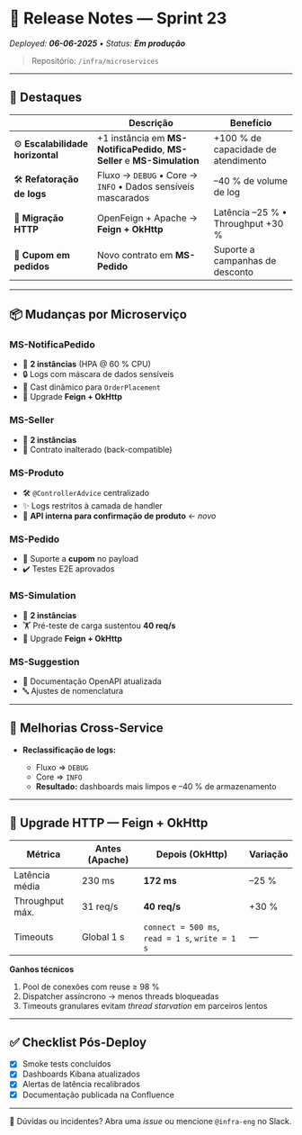 # 📢 Release Notes — Sprint 23

*Deployed: **06-06-2025** • Status: **Em produção***

> Repositório: `/infra/microservices`

---

## 🚀 Destaques

|                                  | Descrição                                                                | Benefício                           |
| -------------------------------- | ------------------------------------------------------------------------ | ----------------------------------- |
| ⚙️ **Escalabilidade horizontal** | +1 instância em **MS-NotificaPedido**, **MS-Seller** e **MS-Simulation** | +100 % de capacidade de atendimento |
| 🛠️ **Refatoração de logs**      | Fluxo → `DEBUG` • Core → `INFO` • Dados sensíveis mascarados             | –40 % de volume de log              |
| 🚀 **Migração HTTP**             | OpenFeign + Apache → **Feign + OkHttp**                                  | Latência –25 % • Throughput +30 %   |
| 🛒 **Cupom em pedidos**          | Novo contrato em **MS-Pedido**                                           | Suporte a campanhas de desconto     |

---

## 📦 Mudanças por Microserviço

### MS-NotificaPedido

* 🔄 **2 instâncias** (HPA @ 60 % CPU)
* 🔒 Logs com máscara de dados sensíveis
* 🧩 Cast dinâmico para `OrderPlacement`
* 🚀 Upgrade **Feign + OkHttp**

### MS-Seller

* 🔄 **2 instâncias**
* 🔗 Contrato inalterado (back-compatible)

### MS-Produto

* 🛠️ `@ControllerAdvice` centralizado
* ✨ Logs restritos à camada de handler
* 🔌 **API interna para confirmação de produto** ← *novo*

### MS-Pedido

* 📃 Suporte a **cupom** no payload
* ✔️ Testes E2E aprovados

### MS-Simulation

* 🔄 **2 instâncias**
* 🏋️ Pré-teste de carga sustentou **40 req/s**
* 🚀 Upgrade **Feign + OkHttp**

### MS-Suggestion

* 📑 Documentação OpenAPI atualizada
* 🔤 Ajustes de nomenclatura

---

## 🔄 Melhorias Cross-Service

* **Reclassificação de logs:**

  * Fluxo ⇒ `DEBUG`
  * Core ⇒ `INFO`
  * **Resultado:** dashboards mais limpos e –40 % de armazenamento

---

## 🔧 Upgrade HTTP — Feign + OkHttp

| Métrica         | Antes (Apache) | Depois (OkHttp)                                 | Variação |
| --------------- | -------------- | ----------------------------------------------- | -------- |
| Latência média  | 230 ms         | **172 ms**                                      | –25 %    |
| Throughput máx. | 31 req/s       | **40 req/s**                                    | +30 %    |
| Timeouts        | Global 1 s     | `connect = 500 ms`, `read = 1 s`, `write = 1 s` | —        |

**Ganhos técnicos**

1. Pool de conexões com reuse ≥ 98 %
2. Dispatcher assíncrono → menos threads bloqueadas
3. Timeouts granulares evitam *thread starvation* em parceiros lentos

---

## ✅ Checklist Pós-Deploy

* [x] Smoke tests concluídos
* [x] Dashboards Kibana atualizados
* [x] Alertas de latência recalibrados
* [x] Documentação publicada na Confluence

---

💬 Dúvidas ou incidentes? Abra uma *issue* ou mencione `@infra-eng` no Slack.
